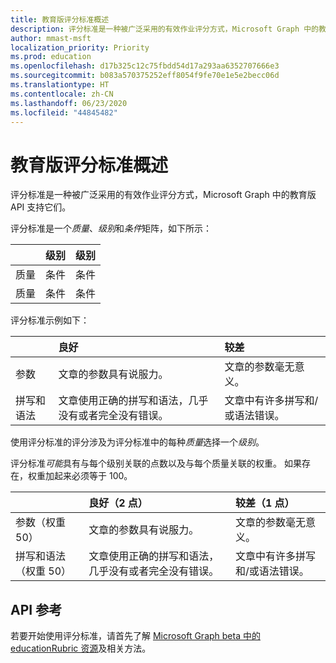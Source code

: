 ```yaml
---
title: 教育版评分标准概述
description: 评分标准是一种被广泛采用的有效作业评分方式，Microsoft Graph 中的教育版 API 支持它们。
author: mmast-msft
localization_priority: Priority
ms.prod: education
ms.openlocfilehash: d17b325c12c75fbdd54d17a293aa6352707666e3
ms.sourcegitcommit: b083a570375252eff8054f9fe70e1e5e2becc06d
ms.translationtype: HT
ms.contentlocale: zh-CN
ms.lasthandoff: 06/23/2020
ms.locfileid: "44845482"
---
```

# <a name="education-rubric-overview"></a>教育版评分标准概述

评分标准是一种被广泛采用的有效作业评分方式，Microsoft Graph 中的教育版 API 支持它们。

评分标准是一个*质量*、*级别*和*条件*矩阵，如下所示：

| &nbsp;  | 级别     | 级别     |
|:--------|:----------|:----------|
| 质量 | 条件 | 条件 |
| 质量 | 条件 | 条件 |

评分标准示例如下：

| &nbsp;               | 良好                                                              | 较差                                                      |
|:---------------------|:------------------------------------------------------------------|:----------------------------------------------------------|
| 参数             | 文章的参数具有说服力。                               | 文章的参数毫无意义。                 |
| 拼写和语法 | 文章使用正确的拼写和语法，几乎没有或者完全没有错误。 | 文章中有许多拼写和/或语法错误。 |

使用评分标准的评分涉及为评分标准中的每种*质量*选择一个*级别*。

评分标准*可能*具有与每个级别关联的点数以及与每个质量关联的权重。  如果存在，权重加起来必须等于 100。

| &nbsp;                           | 良好（2 点）                                                   | 较差（1 点）                                            |
|:---------------------------------|:------------------------------------------------------------------|:----------------------------------------------------------|
| 参数（权重 50）             | 文章的参数具有说服力。                               | 文章的参数毫无意义。                 |
| 拼写和语法（权重 50） | 文章使用正确的拼写和语法，几乎没有或者完全没有错误。 | 文章中有许多拼写和/或语法错误。 |

## <a name="api-reference"></a>API 参考

若要开始使用评分标准，请首先了解 [Microsoft Graph beta 中的 educationRubric 资源](/graph/api/resources/educationrubric?view=graph-rest-beta)及相关方法。
